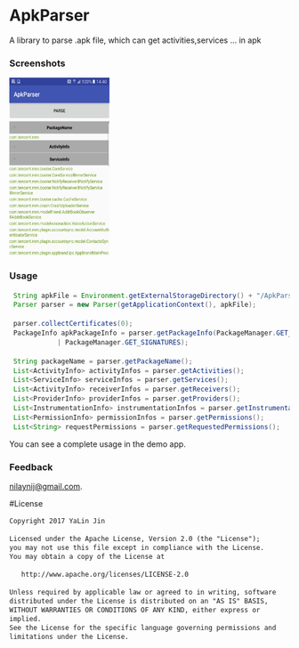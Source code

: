# ApkParser
A library to parse .apk file, which can get activities,services ... in apk

### Screenshots
<img src="https://github.com/jinkg/Screenshots/blob/master/ApkParser/apkparser.png" width="180" height="320">

### Usage

```java
 String apkFile = Environment.getExternalStorageDirectory() + "/ApkParser/weixin.apk";
 Parser parser = new Parser(getApplicationContext(), apkFile);

 parser.collectCertificates(0);
 PackageInfo apkPackageInfo = parser.getPackageInfo(PackageManager.GET_PERMISSIONS
            | PackageManager.GET_SIGNATURES);

 String packageName = parser.getPackageName();
 List<ActivityInfo> activityInfos = parser.getActivities();
 List<ServiceInfo> serviceInfos = parser.getServices();
 List<ActivityInfo> receiverInfos = parser.getReceivers();
 List<ProviderInfo> providerInfos = parser.getProviders();
 List<InstrumentationInfo> instrumentationInfos = parser.getInstrumentations();
 List<PermissionInfo> permissionInfos = parser.getPermissions();
 List<String> requestPermissions = parser.getRequestedPermissions();
```

You can see a complete usage in the demo app.

### Feedback

nilaynij@gmail.com.

#License

    Copyright 2017 YaLin Jin

    Licensed under the Apache License, Version 2.0 (the "License");
    you may not use this file except in compliance with the License.
    You may obtain a copy of the License at

       http://www.apache.org/licenses/LICENSE-2.0

    Unless required by applicable law or agreed to in writing, software
    distributed under the License is distributed on an "AS IS" BASIS,
    WITHOUT WARRANTIES OR CONDITIONS OF ANY KIND, either express or implied.
    See the License for the specific language governing permissions and
    limitations under the License.

